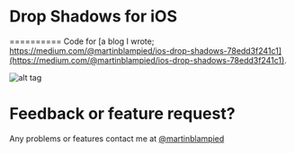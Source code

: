 # Drop Shadows for iOS
==========
Code for [a blog I wrote; https://medium.com/@martinblampied/ios-drop-shadows-78edd3f241c1](https://medium.com/@martinblampied/ios-drop-shadows-78edd3f241c1).

![alt tag](https://d262ilb51hltx0.cloudfront.net/max/759/1*kNKMsGaU6-2PaMmN8PZCxA.png)


# Feedback or feature request?
Any problems or features contact me at [@martinblampied](https://twitter.com/martinblampied)
